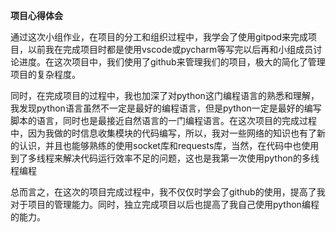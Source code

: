 **项目心得体会**

通过这次小组作业，在项目的分工和组织过程中，我学会了使用gitpod来完成项目，以前我在完成项目时都是使用vscode或pycharm等写完以后再和小组成员讨论进度。在这次项目中，我们使用了github来管理我们的项目，极大的简化了管理项目的复杂程度。

同时，在完成项目的过程中，我也加深了对python这门编程语言的熟悉和理解，我发现python语言虽然不一定是最好的编程语言，但是python一定是最好的编写脚本的语言，同时也是最接近自然语言的一门编程语言。在这次项目的完成过程中，因为我做的时信息收集模块的代码编写，所以，我对一些网络的知识也有了新的认识，并且也能够熟练的使用socket库和requests库，当然，在代码中也使用到了多线程来解决代码运行效率不足的问题，这也是我第一次使用python的多线程编程

总而言之，在这次的项目完成过程中，我不仅仅时学会了github的使用，提高了我对于项目的管理能力。同时，独立完成项目以后也提高了我自己使用python编程的能力。
